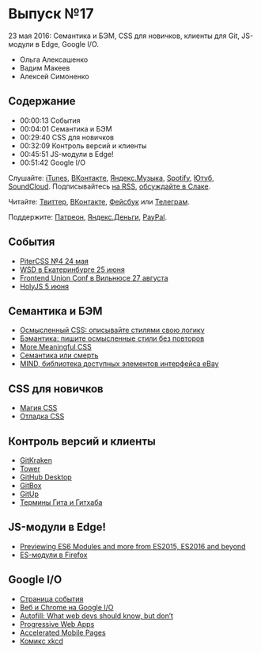 # Выпуск №17

23 мая 2016: Семантика и БЭМ, CSS для новичков, клиенты для Git, JS-модули в Edge, Google I/O.

- Ольга Алексашенко
- Вадим Макеев
- Алексей Симоненко

## Содержание

- 00:00:13 События
- 00:04:01 Семантика и БЭМ
- 00:29:40 CSS для новичков
- 00:32:09 Контроль версий и клиенты
- 00:45:51 JS-модули в Edge!
- 00:51:42 Google I/O

Слушайте: [iTunes](https://itunes.apple.com/podcast/id1080500016), [ВКонтакте](https://vk.com/podcasts-32017543), [Яндекс.Музыка](https://music.yandex.ru/album/6245956), [Spotify](https://open.spotify.com/show/3rzAcADjpBpXt73L0epTjV), [Ютуб](https://www.youtube.com/playlist?list=PLMBnwIwFEFHcwuevhsNXkFTcadeX5R1Go), [SoundCloud](https://soundcloud.com/web-standards). Подписывайтесь [на RSS](https://web-standards.ru/podcast/feed/), [обсуждайте в Слаке](http://slack.web-standards.ru/).

Читайте: [Твиттер](https://twitter.com/webstandards_ru), [ВКонтакте](https://vk.com/webstandards_ru), [Фейсбук](https://www.facebook.com/webstandardsru) или [Телеграм](https://t.me/webstandards_ru).

Поддержите: [Патреон](https://www.patreon.com/webstandards_ru), [Яндекс.Деньги](https://money.yandex.ru/to/41001119329753), [PayPal](https://www.paypal.me/pepelsbey).

## События

- [PiterCSS №4 24 мая](https://pitercss.timepad.ru/event/331983)
- [WSD в Екатеринбурге 25 июня](https://wsd.events/2016/06/25)
- [Frontend Union Conf в Вильнюсе 27 августа](http://frontend-union.co)
- [HolyJS 5 июня](http://holyjs.ru)

## Семантика и БЭМ

- [Осмысленный CSS: описывайте стилями свою логику](http://css-live.ru/articles/osmyslennyj-css-opisyvajte-stilyami-svoyu-logiku.html)
- [Бэмантика: пишите осмысленные стили без повторов](http://css-live.ru/articles/bemantika-pishite-osmyslennye-stili-bez-povtorov.html)
- [More Meaningful CSS](http://snook.ca/archives/html_and_css/more-meaningful-css)
- [Семантика или смерть](https://events.yandex.ru/lib/talks/1520)
- [MIND, библиотека доступных элементов интерфейса eBay](http://ianmcburnie.github.io/mindpatterns)

## CSS для новичков

- [Магия CSS](https://webref.ru/layout/magic-of-css)
- [Отладка CSS](http://css-live.ru/articles/otladka-css.html)

## Контроль версий и клиенты

- [GitKraken](https://gitkraken.com)
- [Tower](https://git-tower.com)
- [GitHub Desktop](https://desktop.github.com)
- [GitBox](http://gitboxapp.com)
- [GitUp](http://gitup.co)
- [Термины Гита и Гитхаба](https://github.com/web-standards-ru/dictionary/blob/master/git.md)

## JS-модули в Edge!

- [Previewing ES6 Modules and more from ES2015, ES2016 and beyond](https://blogs.windows.com/msedgedev/2016/05/17/es6-modules-and-beyond/)
- [ES-модули в Firefox](https://twitter.com/jlongster/status/732645925978550272)

## Google I/O

- [Страница события](https://events.google.com/io2016)
- [Веб и Chrome на Google I/O](https://youtube.com/playlist?list=PLNYkxOF6rcIDz1TzmmMRBC-kd8zPRTQIP)
- [Autofill: What web devs should know, but don’t](http://blog.cloudfour.com/autofill-what-web-devs-should-know-but-dont)
- [Progressive Web Apps](https://developers.google.com/web/progressive-web-apps)
- [Accelerated Mobile Pages](https://ampproject.org)
- [Комикс xkcd](https://xkcd.com/1367)
